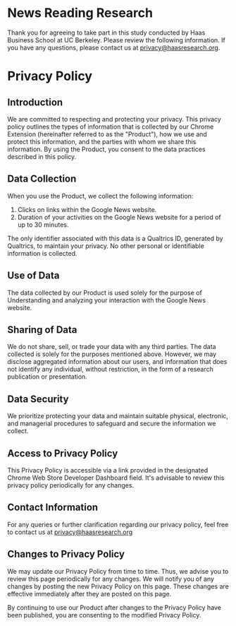 # News Reading Research

Thank you for agreeing to take part in this study conducted by Haas Business School at UC Berkeley. Please review the following information. If you have any questions, please contact us at privacy@haasresearch.org.

# Privacy Policy

## Introduction
We are committed to respecting and protecting your privacy. This privacy policy outlines the types of information that is collected by our Chrome Extension (hereinafter referred to as the "Product"), how we use and protect this information, and the parties with whom we share this information. By using the Product, you consent to the data practices described in this policy.

## Data Collection
When you use the Product, we collect the following information:

1. Clicks on links within the Google News website.
2. Duration of your activities on the Google News website for a period of up to 30 minutes.

The only identifier associated with this data is a Qualtrics ID, generated by Qualtrics, to maintain your privacy. No other personal or identifiable information is collected.

## Use of Data
The data collected by our Product is used solely for the purpose of Understanding and analyzing your interaction with the Google News website.

## Sharing of Data
We do not share, sell, or trade your data with any third parties. The data collected is solely for the purposes mentioned above. However, we may disclose aggregated information about our users, and information that does not identify any individual, without restriction, in the form of a research publication or presentation.

## Data Security
We prioritize protecting your data and maintain suitable physical, electronic, and managerial procedures to safeguard and secure the information we collect.

## Access to Privacy Policy
This Privacy Policy is accessible via a link provided in the designated Chrome Web Store Developer Dashboard field. It's advisable to review this privacy policy periodically for any changes.

## Contact Information
For any queries or further clarification regarding our privacy policy, feel free to contact us at privacy@haasresearch.org

## Changes to Privacy Policy
We may update our Privacy Policy from time to time. Thus, we advise you to review this page periodically for any changes. We will notify you of any changes by posting the new Privacy Policy on this page. These changes are effective immediately after they are posted on this page.

By continuing to use our Product after changes to the Privacy Policy have been published, you are consenting to the modified Privacy Policy.
